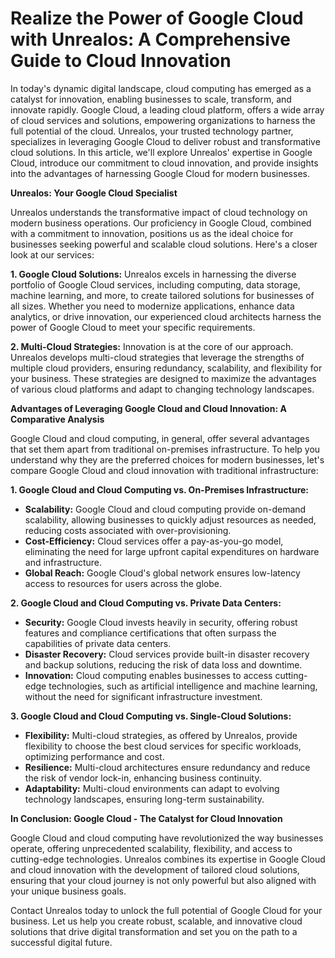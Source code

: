 # Realize the Power of Google Cloud with Unrealos: A Comprehensive Guide to Cloud Innovation

In today's dynamic digital landscape, cloud computing has emerged as a catalyst for innovation, enabling businesses to scale, transform, and innovate rapidly. Google Cloud, a leading cloud platform, offers a wide array of cloud services and solutions, empowering organizations to harness the full potential of the cloud. Unrealos, your trusted technology partner, specializes in leveraging Google Cloud to deliver robust and transformative cloud solutions. In this article, we'll explore Unrealos' expertise in Google Cloud, introduce our commitment to cloud innovation, and provide insights into the advantages of harnessing Google Cloud for modern businesses.

**Unrealos: Your Google Cloud Specialist**

Unrealos understands the transformative impact of cloud technology on modern business operations. Our proficiency in Google Cloud, combined with a commitment to innovation, positions us as the ideal choice for businesses seeking powerful and scalable cloud solutions. Here's a closer look at our services:

**1. Google Cloud Solutions:**
Unrealos excels in harnessing the diverse portfolio of Google Cloud services, including computing, data storage, machine learning, and more, to create tailored solutions for businesses of all sizes. Whether you need to modernize applications, enhance data analytics, or drive innovation, our experienced cloud architects harness the power of Google Cloud to meet your specific requirements.

**2. Multi-Cloud Strategies:**
Innovation is at the core of our approach. Unrealos develops multi-cloud strategies that leverage the strengths of multiple cloud providers, ensuring redundancy, scalability, and flexibility for your business. These strategies are designed to maximize the advantages of various cloud platforms and adapt to changing technology landscapes.

**Advantages of Leveraging Google Cloud and Cloud Innovation: A Comparative Analysis**

Google Cloud and cloud computing, in general, offer several advantages that set them apart from traditional on-premises infrastructure. To help you understand why they are the preferred choices for modern businesses, let's compare Google Cloud and cloud innovation with traditional infrastructure:

**1. Google Cloud and Cloud Computing vs. On-Premises Infrastructure:**
   - **Scalability:** Google Cloud and cloud computing provide on-demand scalability, allowing businesses to quickly adjust resources as needed, reducing costs associated with over-provisioning.
   - **Cost-Efficiency:** Cloud services offer a pay-as-you-go model, eliminating the need for large upfront capital expenditures on hardware and infrastructure.
   - **Global Reach:** Google Cloud's global network ensures low-latency access to resources for users across the globe.

**2. Google Cloud and Cloud Computing vs. Private Data Centers:**
   - **Security:** Google Cloud invests heavily in security, offering robust features and compliance certifications that often surpass the capabilities of private data centers.
   - **Disaster Recovery:** Cloud services provide built-in disaster recovery and backup solutions, reducing the risk of data loss and downtime.
   - **Innovation:** Cloud computing enables businesses to access cutting-edge technologies, such as artificial intelligence and machine learning, without the need for significant infrastructure investment.

**3. Google Cloud and Cloud Computing vs. Single-Cloud Solutions:**
   - **Flexibility:** Multi-cloud strategies, as offered by Unrealos, provide flexibility to choose the best cloud services for specific workloads, optimizing performance and cost.
   - **Resilience:** Multi-cloud architectures ensure redundancy and reduce the risk of vendor lock-in, enhancing business continuity.
   - **Adaptability:** Multi-cloud environments can adapt to evolving technology landscapes, ensuring long-term sustainability.

**In Conclusion: Google Cloud - The Catalyst for Cloud Innovation**

Google Cloud and cloud computing have revolutionized the way businesses operate, offering unprecedented scalability, flexibility, and access to cutting-edge technologies. Unrealos combines its expertise in Google Cloud and cloud innovation with the development of tailored cloud solutions, ensuring that your cloud journey is not only powerful but also aligned with your unique business goals.

Contact Unrealos today to unlock the full potential of Google Cloud for your business. Let us help you create robust, scalable, and innovative cloud solutions that drive digital transformation and set you on the path to a successful digital future.
